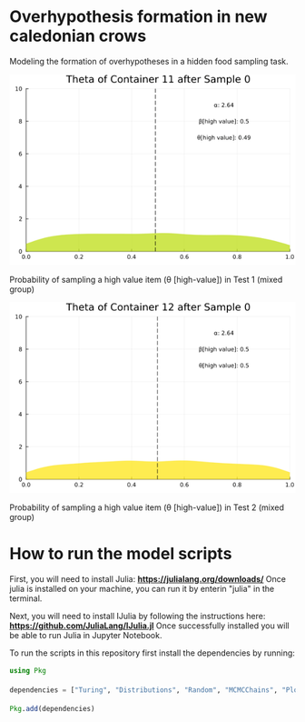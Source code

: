 # Overhypothesis formation in new caledonian crows
Modeling the formation of overhypotheses in a hidden food sampling task.

![me](https://github.com/AlexHRuf/Overhypothesis-formation-in-new-caledonian-crows/blob/main/Animations/theta_evolution_test1_mixed.gif)

Probability of sampling a high value item (θ [high-value]) in Test 1 (mixed group)

![me](https://github.com/AlexHRuf/Overhypothesis-formation-in-new-caledonian-crows/blob/main/Animations/theta_evolution_test2_mixed.gif)

Probability of sampling a high value item (θ [high-value]) in Test 2 (mixed group)

# How to run the model scripts
First, you will need to install Julia: **https://julialang.org/downloads/**
Once julia is installed on your machine, you can run it by enterin "julia" in the terminal.

Next, you will need to install IJulia by following the instructions here: **https://github.com/JuliaLang/IJulia.jl**
Once successfully installed you will be able to run Julia in Jupyter Notebook.

To run the scripts in this repository first install the dependencies by running:
```julia
using Pkg

dependencies = ["Turing", "Distributions", "Random", "MCMCChains", "Plots", "StatsPlots", "Measures", "BSON"]

Pkg.add(dependencies)
```
